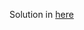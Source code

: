 Solution in [here](https://cut-lifeboat-494.notion.site/Dead-sec-CTF-bc6a451980bc4b53bafe4d765a6aef44)